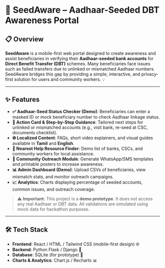 # 🌱 SeedAware – Aadhaar-Seeded DBT Awareness Portal

## 📋 Overview
**SeedAware** is a mobile-first web portal designed to create awareness and assist beneficiaries in verifying their **Aadhaar-seeded bank accounts** for **Direct Benefit Transfer (DBT)** schemes. Many beneficiaries face issues such as failed transfers due to unlinked or mismatched Aadhaar numbers. SeedAware bridges this gap by providing a simple, interactive, and privacy-first solution for users and community workers. 💡

---

## ✨ Features

- **✅ Aadhaar-Seed Status Checker (Demo)**: Beneficiaries can enter a masked ID or mock beneficiary number to check Aadhaar linkage status.
- **📌 Action Card & Step-by-Step Guidance**: Tailored next steps for unlinked or mismatched accounts (e.g., visit bank, re-seed at CSC, documents checklist).
- **🌐 Localized Content**: FAQs, short video explainers, and visual guides available in **Tamil** and **English**.
- **📍 Nearest Help Resource Finder**: Demo list of banks, CSCs, and community workers for local assistance.
- **📱 Community Outreach Module**: Generate WhatsApp/SMS templates and printable posters to increase awareness.
- **📊 Admin Dashboard (Demo)**: Upload CSVs of beneficiaries, view mismatch stats, and monitor outreach campaigns.
- **📈 Analytics**: Charts displaying percentage of seeded accounts, common issues, and outreach coverage.

> ⚠️ **Important:** This project is a **demo prototype**. It does not access any real Aadhaar or DBT data. All validations are simulated using mock data for hackathon purposes. 

---

## 🛠 Tech Stack

- **Frontend**: React / HTML / Tailwind CSS (mobile-first design) 🌐
- **Backend**: Python Flask / Django 🐍
- **Database**: SQLite (for prototype) 💾
- **Charts & Analytics**: Chart.js / Recharts 📊
